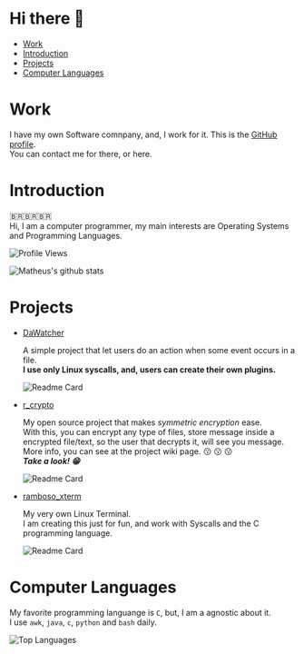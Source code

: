 # Hi there 👋
- [Work](#work)
- [Introduction](#Introduction)
- [Projects](#projects)  
- [Computer Languages](#computer-languages)

# Work
I have my own Software comnpany, and, I work for it. This is the [GitHub profile](https://github.com/Rambo-Industries).   
You can contact me for there, or here.

# Introduction
🇧🇷🇧🇷🇧🇷       
Hi, I am a computer programmer, my main interests are Operating Systems and Programming Languages.    

![Profile Views](http://estruyf-github.azurewebsites.net/api/VisitorHit?user=sgtcortez&repo=sgtcortez&countColorcountColor)

![Matheus's github stats](https://github-readme-stats.vercel.app/api?username=sgtcortez&show_icons=true&theme=dark&include_all_commits=true)

# Projects

- [DaWatcher](https://github.com/sgtcortez/DaWatcher)

  A simple project that let users do an action when some event occurs in a file.     
  **I use only Linux syscalls, and, users can create their own plugins.**
  
  ![Readme Card](https://github-readme-stats.vercel.app/api/pin?username=sgtcortez&repo=DaWatcher&theme=dark)      

- [r_crypto](https://github.com/iammatheusrambo/r_crypto)
  
  My open source project that makes *symmetric encryption* ease.   
  With this, you can encrypt any type of files, store message inside a encrypted file/text, so the user that decrypts it, will see you message.     
  More info, you can see at the project wiki page. :kissing: :kissing: :kissing:     
  ***Take a look! :grin:***
  
  ![Readme Card](https://github-readme-stats.vercel.app/api/pin?username=sgtcortez&repo=r_crypto&theme=dark)       


- [ramboso_xterm](https://github.com/sgtcortez/ramboso_xterm)

  My very own Linux Terminal.   
  I am creating this just for fun, and work with Syscalls and the C programming language.   
  
  ![Readme Card](https://github-readme-stats.vercel.app/api/pin?username=sgtcortez&repo=ramboso_xterm&theme=dark)     


# Computer Languages
My favorite programming languange is `C`, but, I am a agnostic about it.    
I use `awk`, `java`, `c`, `python` and `bash` daily.

![Top Languages](https://github-readme-stats.vercel.app/api/top-langs?username=sgtcortez&show_icons=true&theme=dark)
